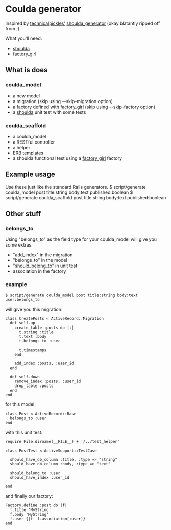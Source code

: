 # Coulda generator

Inspired by [technicalpickles'](http://technicalpickles.com/) [shoulda\_generator](http://github.com/technicalpickles/shoulda_generator) (okay blatantly ripped off from ;)

What you'll need:

* [shoulda](http://github.com/thoughtbot/shoulda)
* [factory\_girl](http://github.com/thoughtbot/factory_girl)

## What is does

### coulda\_model

* a new model
* a migration (skip using --skip-migration option)
* a factory defined with [factory\_girl](http://github.com/thoughtbot/factory_girl) (skip using --skip-factory option)
* a [shoulda](http://github.com/thoughtbot/shoulda) unit test with some tests


### coulda\_scaffold

* a coulda\_model
* a RESTful controller
* a helper
* ERB templates
* a shoulda functional test using a [factory\_girl](http://github.com/thoughtbot/factory_girl) factory


## Example usage

Use these just like the standard Rails generators.
    $ script/generate coulda_model post title:string body:text published:boolean
    $ script/generate coulda_scaffold post title:string body:text published:boolean
    
    
## Other stuff

### belongs\_to

Using "belongs\_to" as the field type for your coulda\_model will give you some extras.

* "add_index" in the migration
* "belongs\_to" in the model
* "should\_belong\_to" in unit test
* association in the factory

### example

    $ script/generate coulda_model post title:string body:text user:belongs_to
    
will give you this migration:

    class CreatePosts < ActiveRecord::Migration
      def self.up
        create_table :posts do |t|
          t.string :title
          t.text :body
          t.belongs_to :user
          
          t.timestamps
        end

        add_index :posts, :user_id
      end

      def self.down
        remove_index :posts, :user_id
        drop_table :posts
      end
    end
    
for this model:

    class Post < ActiveRecord::Base
      belongs_to :user
    end
    
with this unit test:

    require File.dirname(__FILE__) + '/../test_helper'

    class PostTest < ActiveSupport::TestCase
  
      should_have_db_column :title, :type => "string"
      should_have_db_column :body, :type => "text"
      
      should_belong_to :user
      should_have_index :user_id
      
    end
    
and finally our factory:

    Factory.define :post do |f|
      f.title 'MyString'
      f.body 'MyString'
      f.user {|f| f.association(:user)}
    end